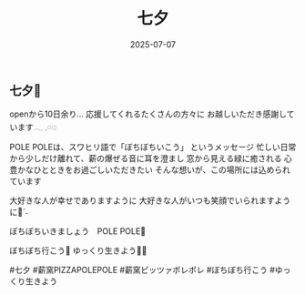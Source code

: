﻿---
title: '七夕'
date: '2025-07-07'
image: '/images/七夕.png'
description: 'openから10日余り…...詳細を表示'
lang: 'ja'
tags: ['文化・イベント', '営業・お知らせ']
---

## 七夕🎋

openから10日余り…
応援してくれるたくさんの方々に
お越しいただき感謝しています𓂃 𓈒𓏸◌‬

POLE POLEは、スワヒリ語で「ぼちぼちいこう」
というメッセージ
忙しい日常から少しだけ離れて、薪の爆ぜる音に耳を澄まし
窓から見える緑に癒される
心豊かなひとときをお過ごしいただきたい
そんな想いが、この場所には込められています

大好きな人が幸せでありますように
大好きな人がいつも笑顔でいられますように🌳ˊ˗

ぼちぼちいきましょう　POLE POLE👣

ぼちぼち行こう🎋
ゆっくり生きよう🐢➿

#七夕 #薪窯PIZZAPOLEPOLE #薪窯ピッツァポレポレ #ぼちぼち行こう #ゆっくり生きよう

